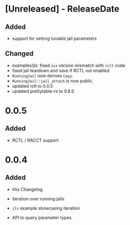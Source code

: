 # [Unreleased] - ReleaseDate

## Added
* support for setting tunable jail parameters

## Changed
* examples/jls: fixed `nix` version mismatch with `rctl` crate
* fixed jail teardown and save if RCTL not enabled
* `RunningJail` now derives `Copy`.
* `RunningJail::jail_attach` is now public.
* updated rctl to 0.0.5
* updated prettytable-rs to 0.8.0

# 0.0.5

## Added
* RCTL / RACCT support

# 0.0.4

## Added
* this Changelog

* iteration over running jails
* `jls` example showcasing iteration
* API to query parameter types

